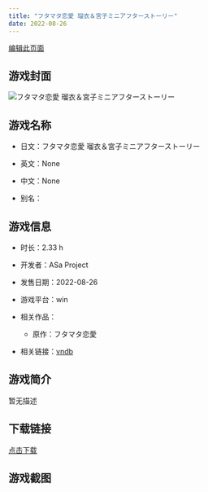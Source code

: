```yaml
---
title: "フタマタ恋愛 瑠衣＆宮子ミニアフターストーリー"
date: 2022-08-26
---
```

[编辑此页面](https://github.com/ACG-3/ADV3-source/blob/main/source/_posts/%E3%83%95%E3%82%BF%E3%83%9E%E3%82%BF%E6%81%8B%E6%84%9B%20%E7%91%A0%E8%A1%A3%EF%BC%86%E5%AE%AE%E5%AD%90%E3%83%9F%E3%83%8B%E3%82%A2%E3%83%95%E3%82%BF%E3%83%BC%E3%82%B9%E3%83%88%E3%83%BC%E3%83%AA%E3%83%BC.md)

## 游戏封面

![フタマタ恋愛 瑠衣＆宮子ミニアフターストーリー](https%3A//pan.timero.xyz/onedrive/img_lib_001/%E3%83%95%E3%82%BF%E3%83%9E%E3%82%BF%E6%81%8B%E6%84%9B%20%E7%91%A0%E8%A1%A3%EF%BC%86%E5%AE%AE%E5%AD%90%E3%83%9F%E3%83%8B%E3%82%A2%E3%83%95%E3%82%BF%E3%83%BC%E3%82%B9%E3%83%88%E3%83%BC%E3%83%AA%E3%83%BC_cover.avif)


## 游戏名称

- 日文：フタマタ恋愛 瑠衣＆宮子ミニアフターストーリー
- 英文：None
- 中文：None

- 别名：


## 游戏信息

- 时长：2.33 h
- 开发者：ASa Project
- 发售日期：2022-08-26
- 游戏平台：win
- 相关作品：
   - 原作：フタマタ恋愛

- 相关链接：[vndb](https://vndb.org/v36615)


## 游戏简介

暂无描述


## 下载链接

[点击下载](https://pan.timero.xyz/onedrive/adv_lib_001/%E3%83%95%E3%82%BF%E3%83%9E%E3%82%BF%E6%81%8B%E6%84%9B%20%E7%91%A0%E8%A1%A3%EF%BC%86%E5%AE%AE%E5%AD%90%E3%83%9F%E3%83%8B%E3%82%A2%E3%83%95%E3%82%BF%E3%83%BC%E3%82%B9%E3%83%88%E3%83%BC%E3%83%AA%E3%83%BC)


## 游戏截图


